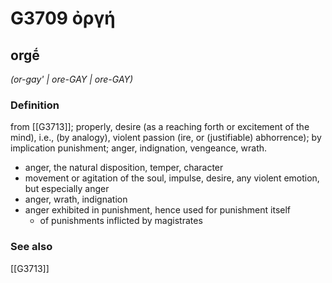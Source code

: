 # G3709 ὀργή

## orgḗ

_(or-gay' | ore-GAY | ore-GAY)_

### Definition

from [[G3713]]; properly, desire (as a reaching forth or excitement of the mind), i.e., (by analogy), violent passion (ire, or (justifiable) abhorrence); by implication punishment; anger, indignation, vengeance, wrath.

- anger, the natural disposition, temper, character
- movement or agitation of the soul, impulse, desire, any violent emotion, but especially anger
- anger, wrath, indignation
- anger exhibited in punishment, hence used for punishment itself
  - of punishments inflicted by magistrates

### See also

[[G3713]]

